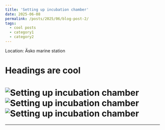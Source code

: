 ```yaml
---
title: 'Setting up incubation chamber'
date: 2025-06-08
permalink: /posts/2025/06/blog-post-2/
tags:
  - cool posts
  - category1
  - category2
---
```

Location: Äsko marine station 


Headings are cool
======



![Setting up incubation chamber](/images/blogging/IMG_4275.HEIC)
![Setting up incubation chamber](/images/blogging/IMG_4351.HEIC)
![Setting up incubation chamber](/images/blogging/IMG_4357.HEIC)
======


------
